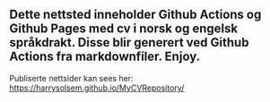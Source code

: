 ## Dette nettsted inneholder Github Actions og Github Pages med cv i norsk og engelsk språkdrakt. Disse blir generert ved Github Actions fra markdownfiler. Enjoy.


Publiserte nettsider kan sees her: https://harrysolsem.github.io/MyCVRepository/

